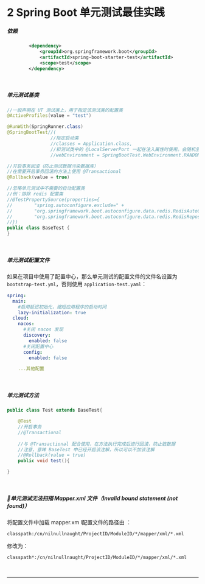 # 2	Spring Boot 单元测试最佳实践

##### 依赖

```xml
        <dependency>
            <groupId>org.springframework.boot</groupId>
            <artifactId>spring-boot-starter-test</artifactId>
            <scope>test</scope>
        </dependency>
```

<br>

##### 单元测试基类

```java
//一般声明在 UT 测试类上，用于指定该测试类的配置类
@ActiveProfiles(value = "test")

@RunWith(SpringRunner.class)
@SpringBootTest//(
				//指定启动类
				//classes = Application.class, 
				//和测试类中的 @LocalServerPort 一起在注入属性时使用。会随机生成一个端口号。
				//webEnvironment = SpringBootTest.WebEnvironment.RANDOM_PORT)

//开启事务回滚（防止测试数据污染数据库）
//在需要开启事务回滚的方法上使用 @Transactional
@Rollback(value = true)

//忽略单元测试中不需要的自动配置类
//例：排除 redis 配置类
//@TestPropertySource(properties={
//        "spring.autoconfigure.exclude=" +
//        "org.springframework.boot.autoconfigure.data.redis.RedisAutoConfiguration," +
//        "org.springframework.boot.autoconfigure.data.redis.RedisRepositoriesAutoConfiguration"
//})
public class BaseTest {
}
```

<br>

##### 单元测试配置文件

如果在项目中使用了配置中心，那么单元测试的配置文件的文件名设置为 `bootstrap-test.yml`，否则使用 `application-test.yaml`：

```yaml
spring:
  main:
  	#启用延迟初始化，缩短应用程序的启动时间
    lazy-initialization: true
  cloud:
    nacos:
      #关闭 nacos 发现
      discovery:
        enabled: false
      #关闭配置中心  
      config:
        enabled: false

	...其他配置
```

<br>

##### 单元测试方法

```java
public class Test extends BaseTest{

    @Test
    //开启事务
    //@Transactional
   
    //与 @Transactional 配合使用，在方法执行完成后进行回滚，防止脏数据
    //注意，意味 BaseTest 中已经开启该注解，所以可以不加该注解
    //@Rollback(value = true)
    public void test(){

}
```

<br>

##### 📌单元测试无法扫描 Mapper.xml 文件（Invalid bound statement (not found)）

将配置文件中加载 mapper.xm l配置文件的路径由 ：

```
classpath:/cn/nilnullnaught/ProjectID/ModuleID/*/mapper/xml/*.xml
```

修改为：

```
classpath*:/cn/nilnullnaught/ProjectID/ModuleID/*/mapper/xml/*.xml
```

<br>

----

<div STYLE="page-break-after: always;">
    <br>
	<br>
	<br>
	<br>
	<br>
</div>
